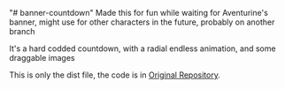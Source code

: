 "# banner-countdown" 
Made this for fun while waiting for Aventurine's banner, might use for other characters in the future, probably on another branch

It's a hard codded countdown, with a radial endless animation, and some draggable images

This is only the dist file, the code is in [Original Repository](https://github.com/nathlia/hypnotic-circles).
